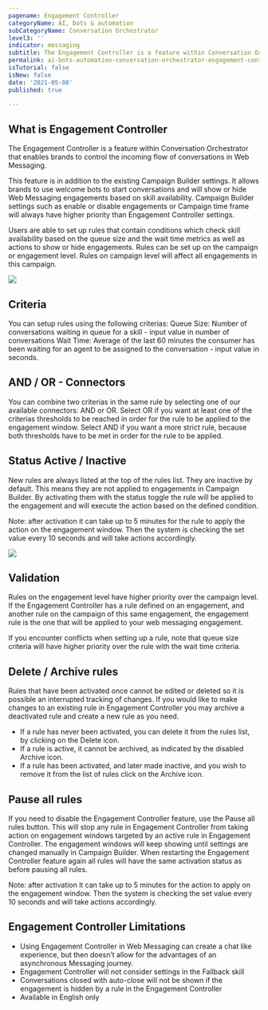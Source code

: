 ```yaml
---
pagename: Engagement Controller
categoryName: AI, bots & automation
subCategoryName: Conversation Orchestrator
level3: ''
indicator: messaging
subtitle: The Engagement Controller is a feature within Conversation Orchestrator that enables brands to control the incoming flow of conversations in Web Messaging. 
permalink: ai-bots-automation-conversation-orchestrator-engagement-controller.html
isTutorial: false
isNew: false
date: '2021-05-08'
published: true

---
```


## What is Engagement Controller
The Engagement Controller is a feature within Conversation Orchestrator that enables brands to control the incoming flow of conversations in Web Messaging. 

This feature is in addition to the existing Campaign Builder settings. It allows brands to use welcome bots to start conversations and will show or hide Web Messaging engagements based on skill availability. Campaign Builder settings such as enable or disable engagements or Campaign time frame will always have higher priority than Engagement Controller settings.

Users are able to set up rules that contain conditions which check skill availability based on the queue size and the wait time metrics as well as actions to show or hide engagements. Rules can be set up on  the campaign or engagement level. Rules on campaign level will affect all engagements in this campaign.

![](//ce-sr.s3.eu-west-1.amazonaws.com/knowledge/img/engagement-controller-1.png)

## Criteria
You can setup rules using the following criterias: 
Queue Size: Number of conversations waiting in queue for a skill - input value in number of conversations
Wait Time: Average of the last 60 minutes the consumer has been waiting for an agent to be assigned to the conversation - input value in seconds.

## AND / OR - Connectors

You can combine two criterias in the same rule by selecting one of our available connectors: AND or OR. Select OR if you want at least one of the criterias thresholds to be reached in order for the rule to be applied to the engagement window. Select AND if you want a more strict rule, because both thresholds have to be met in order for the rule to be applied.

## Status Active / Inactive

New rules are always listed at the top of the rules list. They are inactive by default. This means they are not applied to engagements in Campaign Builder. By activating them with the status toggle the rule will be applied to the engagement and will execute the action based on the defined condition. 

Note: after activation it can take up to 5 minutes for the rule to apply the action on the engagement window. Then the system is checking the set value every 10 seconds and will take actions accordingly.

![](//ce-sr.s3.eu-west-1.amazonaws.com/knowledge/img/engagement-controller-2.png)

## Validation 

Rules on the engagement level have higher priority over the campaign level. If the Engagement Controller has a rule defined on an engagement, and another rule on the campaign of this same engagement, the engagement rule is the one that will be applied to your web messaging engagement.

If you encounter conflicts when setting up a rule, note that queue size criteria will have higher priority over the rule with the wait time criteria.

## Delete / Archive rules

Rules that have been activated once cannot be edited or deleted so it is possible an interrupted  tracking of changes. If you would like to make changes to an existing rule in Engagement Controller you may archive a deactivated rule and create a new rule as you need.

* If a rule has never been activated, you can delete it from the rules list, by clicking on the Delete icon. 
* If a rule is active, it cannot be archived, as indicated by the disabled Archive icon. 
* If a rule has been activated, and later made inactive, and you wish to remove it from the list of rules click on the Archive icon.

## Pause all rules

If you need to disable the Engagement Controller feature, use the Pause all rules button. This will stop any rule in Engagement Controller from taking action on engagement windows targeted by an active rule in Engagement Controller. The engagement windows will keep showing until settings are changed manually in Campaign Builder.
When restarting the Engagement Controller feature again all rules will have the same activation status as before pausing all rules. 

Note: after activation it can take up to 5 minutes for the action to apply on the engagement window. Then the system is checking the set value every 10 seconds and will take actions accordingly.
 
## Engagement Controller Limitations

* Using Engagement Controller in Web Messaging can create a chat like experience, but then doesn’t allow for the advantages of an asynchronous Messaging journey.
* Engagement Controller will not consider settings in the Fallback skill
* Conversations closed with auto-close will not be shown if the engagement is hidden by a rule in the Engagement Controller
* Available in English only
